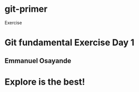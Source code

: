 # git-primer
Exercise

# Git fundamental Exercise Day 1

## Emmanuel Osayande



# Explore is the best!
